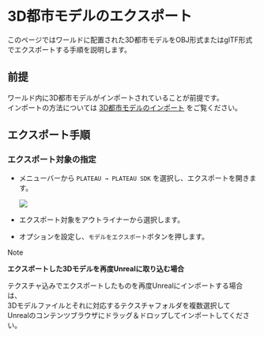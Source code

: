 # 3D都市モデルのエクスポート
このページではワールドに配置された3D都市モデルをOBJ形式またはglTF形式でエクスポートする手順を説明します。

## 前提
ワールド内に3D都市モデルがインポートされていることが前提です。  
インポートの方法については [3D都市モデルのインポート](ImportCityModels.md) をご覧ください。  

## エクスポート手順
### エクスポート対象の指定
- メニューバーから `PLATEAU → PLATEAU SDK` を選択し、エクスポートを開きます。  
    
  ![](../resources/manual/exportCityModels/exportWindow.png)
    
- エクスポート対象をアウトライナーから選択します。
- オプションを設定し、`モデルをエクスポート`ボタンを押します。

>[!NOTE]
> **エクスポートした3Dモデルを再度Unrealに取り込む場合**
>
> テクスチャ込みでエクスポートしたものを再度Unrealにインポートする場合は、  
> 3Dモデルファイルとそれに対応するテクスチャフォルダを複数選択して  
> Unrealのコンテンツブラウザにドラッグ＆ドロップしてインポートしてください。
